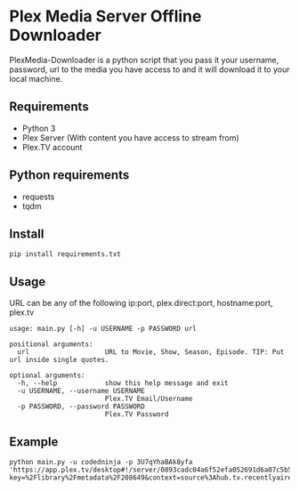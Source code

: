# Plex Media Server Offline Downloader
PlexMedia-Downloader is a python script that you pass it your username, password, url to the media you have access to and it will download it to your local machine.

## Requirements
* Python 3
* Plex Server (With content you have access to stream from)
* Plex.TV account

## Python requirements
* requests
* tqdm

## Install
```
pip install requirements.txt
```

## Usage
URL can be any of the following ip:port, plex.direct:port, hostname:port, plex.tv
```
usage: main.py [-h] -u USERNAME -p PASSWORD url

positional arguments:
  url                   URL to Movie, Show, Season, Episode. TIP: Put url inside single quotes.

optional arguments:
  -h, --help            show this help message and exit
  -u USERNAME, --username USERNAME
                        Plex.TV Email/Username
  -p PASSWORD, --password PASSWORD
                        Plex.TV Password
```

## Example
```
python main.py -u codedninja -p 3U7qYhaBAk8yfa 'https://app.plex.tv/desktop#!/server/0893cadc04a6f52efa052691d6a07c5b54890ca1/details?key=%2Flibrary%2Fmetadata%2F208649&context=source%3Ahub.tv.recentlyaired'
```
